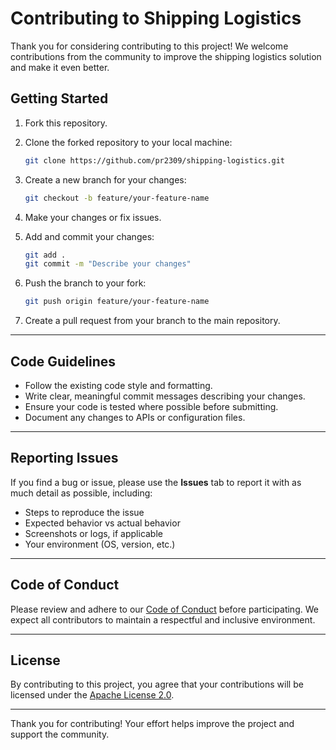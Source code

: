 # Contributing to Shipping Logistics

Thank you for considering contributing to this project! We welcome contributions from the community to improve the shipping logistics solution and make it even better.

## Getting Started

1. Fork this repository.

2. Clone the forked repository to your local machine:

    ```bash
    git clone https://github.com/pr2309/shipping-logistics.git
    ```

3. Create a new branch for your changes:

    ```bash
    git checkout -b feature/your-feature-name
    ```

4. Make your changes or fix issues.

5. Add and commit your changes:

    ```bash
    git add .
    git commit -m "Describe your changes"
    ```

6. Push the branch to your fork:

    ```bash
    git push origin feature/your-feature-name
    ```

7. Create a pull request from your branch to the main repository.

---

## Code Guidelines

- Follow the existing code style and formatting.
- Write clear, meaningful commit messages describing your changes.
- Ensure your code is tested where possible before submitting.
- Document any changes to APIs or configuration files.

---

## Reporting Issues

If you find a bug or issue, please use the **Issues** tab to report it with as much detail as possible, including:

- Steps to reproduce the issue
- Expected behavior vs actual behavior
- Screenshots or logs, if applicable
- Your environment (OS, version, etc.)

---

## Code of Conduct

Please review and adhere to our [Code of Conduct](CODE_OF_CONDUCT.md) before participating. We expect all contributors to maintain a respectful and inclusive environment.

---

## License

By contributing to this project, you agree that your contributions will be licensed under the [Apache License 2.0](LICENSE).

---

Thank you for contributing! Your effort helps improve the project and support the community.
